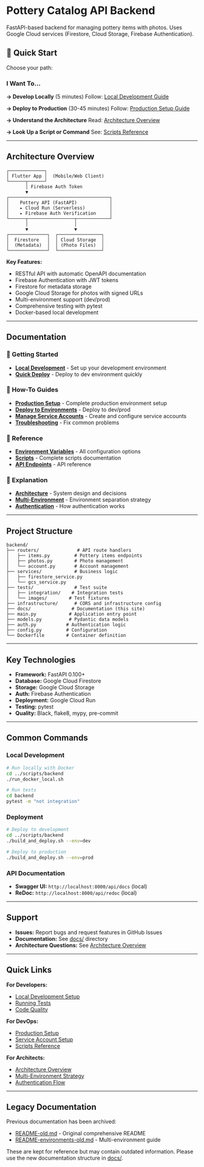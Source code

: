 # Pottery Catalog API Backend

FastAPI-based backend for managing pottery items with photos. Uses Google Cloud services (Firestore, Cloud Storage, Firebase Authentication).

## 🚀 Quick Start

Choose your path:

### I Want To...

**→ Develop Locally** (5 minutes)
Follow: [Local Development Guide](docs/getting-started/local-development.md)

**→ Deploy to Production** (30-45 minutes)
Follow: [Production Setup Guide](docs/how-to/setup-production.md)

**→ Understand the Architecture**
Read: [Architecture Overview](docs/explanation/architecture.md)

**→ Look Up a Script or Command**
See: [Scripts Reference](docs/reference/scripts.md)

---

## Architecture Overview

```
┌─────────────┐
│ Flutter App │  (Mobile/Web Client)
└──────┬──────┘
       │ Firebase Auth Token
       ▼
┌─────────────────────────────────────┐
│    Pottery API (FastAPI)            │
│    ▸ Cloud Run (Serverless)         │
│    ▸ Firebase Auth Verification     │
└──────┬─────────────────┬────────────┘
       │                 │
       ▼                 ▼
┌──────────────┐  ┌────────────────┐
│  Firestore   │  │ Cloud Storage  │
│  (Metadata)  │  │ (Photo Files)  │
└──────────────┘  └────────────────┘
```

**Key Features:**
- RESTful API with automatic OpenAPI documentation
- Firebase Authentication with JWT tokens
- Firestore for metadata storage
- Google Cloud Storage for photos with signed URLs
- Multi-environment support (dev/prod)
- Comprehensive testing with pytest
- Docker-based local development

---

## Documentation

### 📘 Getting Started

- **[Local Development](docs/getting-started/local-development.md)** - Set up your development environment
- **[Quick Deploy](docs/getting-started/quick-deploy.md)** - Deploy to dev environment quickly

### 📗 How-To Guides

- **[Production Setup](docs/how-to/setup-production.md)** - Complete production environment setup
- **[Deploy to Environments](docs/how-to/deploy-environments.md)** - Deploy to dev/prod
- **[Manage Service Accounts](docs/how-to/setup-service-accounts.md)** - Create and configure service accounts
- **[Troubleshooting](docs/how-to/troubleshoot-common-issues.md)** - Fix common problems

### 📕 Reference

- **[Environment Variables](docs/reference/environment-variables.md)** - All configuration options
- **[Scripts](docs/reference/scripts.md)** - Complete scripts documentation
- **[API Endpoints](docs/reference/api-endpoints.md)** - API reference

### 📙 Explanation

- **[Architecture](docs/explanation/architecture.md)** - System design and decisions
- **[Multi-Environment](docs/explanation/multi-environment.md)** - Environment separation strategy
- **[Authentication](docs/explanation/authentication.md)** - How authentication works

---

## Project Structure

```
backend/
├── routers/              # API route handlers
│   ├── items.py         # Pottery items endpoints
│   ├── photos.py        # Photo management
│   └── account.py       # Account management
├── services/            # Business logic
│   ├── firestore_service.py
│   └── gcs_service.py
├── tests/               # Test suite
│   ├── integration/    # Integration tests
│   └── images/        # Test fixtures
├── infrastructure/      # CORS and infrastructure config
├── docs/               # Documentation (this site)
├── main.py            # Application entry point
├── models.py          # Pydantic data models
├── auth.py           # Authentication logic
├── config.py         # Configuration
└── Dockerfile        # Container definition
```

---

## Key Technologies

- **Framework:** FastAPI 0.100+
- **Database:** Google Cloud Firestore
- **Storage:** Google Cloud Storage
- **Auth:** Firebase Authentication
- **Deployment:** Google Cloud Run
- **Testing:** pytest
- **Quality:** Black, flake8, mypy, pre-commit

---

## Common Commands

### Local Development
```bash
# Run locally with Docker
cd ../scripts/backend
./run_docker_local.sh

# Run tests
cd backend
pytest -m "not integration"
```

### Deployment
```bash
# Deploy to development
cd ../scripts/backend
./build_and_deploy.sh --env=dev

# Deploy to production
./build_and_deploy.sh --env=prod
```

### API Documentation
- **Swagger UI:** `http://localhost:8000/api/docs` (local)
- **ReDoc:** `http://localhost:8000/api/redoc` (local)

---

## Support

- **Issues:** Report bugs and request features in GitHub Issues
- **Documentation:** See [docs/](docs/) directory
- **Architecture Questions:** See [Architecture Overview](docs/explanation/architecture.md)

---

## Quick Links

**For Developers:**
- [Local Development Setup](docs/getting-started/local-development.md)
- [Running Tests](docs/getting-started/local-development.md#running-tests)
- [Code Quality](docs/getting-started/local-development.md#code-quality)

**For DevOps:**
- [Production Setup](docs/how-to/setup-production.md)
- [Service Account Setup](docs/how-to/setup-service-accounts.md)
- [Scripts Reference](docs/reference/scripts.md)

**For Architects:**
- [Architecture Overview](docs/explanation/architecture.md)
- [Multi-Environment Strategy](docs/explanation/multi-environment.md)
- [Authentication Flow](docs/explanation/authentication.md)

---

## Legacy Documentation

Previous documentation has been archived:
- [README-old.md](README-old.md) - Original comprehensive README
- [README-environments-old.md](README-environments-old.md) - Multi-environment guide

These are kept for reference but may contain outdated information. Please use the new documentation structure in [docs/](docs/).
